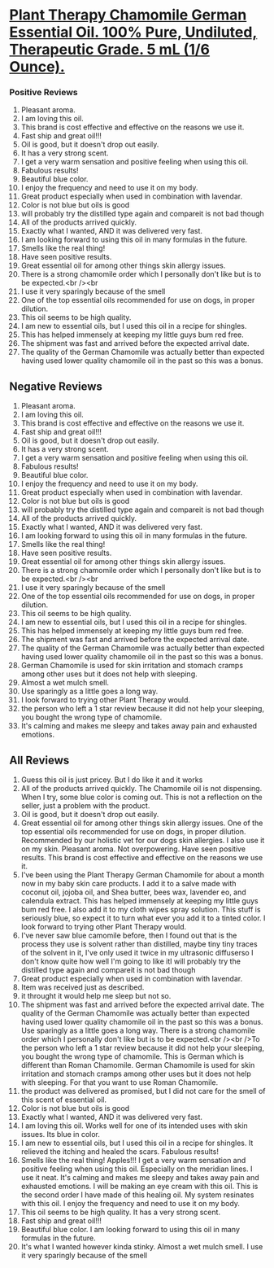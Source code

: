 # [Plant Therapy Chamomile German Essential Oil. 100% Pure, Undiluted, Therapeutic Grade. 5 mL (1/6 Ounce).](https://products.checkmycream.com/products/Plant-Therapy-Chamomile-German-Essential-Oil.-100percent-Pure-Undiluted-Therapeutic-Grade.-5-mL-(16-Ounce)..html)

### Positive Reviews

<ol>
      <li>Pleasant aroma.</li>
      <li>I am loving this oil.</li>
      <li>This brand is cost effective and effective on the reasons we use it.</li>
      <li>Fast ship and great oil!!!</li>
      <li>Oil is good, but it doesn&#x27;t drop out easily.</li>
      <li>It has a very strong scent.</li>
      <li>I get a very warm sensation  and positive feeling when using this oil.</li>
      <li>Fabulous results!</li>
      <li>Beautiful blue color.  </li>
      <li>I enjoy the frequency and need to use it on my body.</li>
      <li>Great product especially when used in combination with lavendar.</li>
      <li>Color is not blue but oils is good</li>
      <li>will probably try the distilled type again and compareit is not bad though</li>
      <li>All of the products arrived quickly.</li>
      <li>Exactly what I wanted, AND it was delivered very fast.</li>
      <li>I am looking forward to using this oil in many formulas in the future.</li>
      <li>Smells like the real thing!</li>
      <li>Have seen positive results.</li>
      <li>Great essential oil for among other things skin allergy issues.</li>
      <li>There is a strong chamomile order which I personally don&#x27;t like but is to be expected.&lt;br /&gt;&lt;br</li>
      <li>I use it very sparingly because of the smell</li>
      <li>One of the top essential oils recommended for use on dogs, in proper dilution.</li>
      <li>This oil seems to be high quality.  </li>
      <li>I am new to essential oils, but I used this oil in a recipe for shingles.</li>
      <li>This has helped immensely at keeping my little guys bum red free.</li>
      <li>The shipment was fast and arrived before the expected arrival date.  </li>
      <li>The quality of the German Chamomile was actually better than expected having used lower quality chamomile oil in the past so this was a bonus.  </li>
</ol>


<h2>Negative Reviews</h2>
<ol>
<li> Pleasant aroma.</li>
<li> I am loving this oil.</li>
<li> This brand is cost effective and effective on the reasons we use it.</li>
<li> Fast ship and great oil!!!</li>
<li> Oil is good, but it doesn&#x27;t drop out easily.</li>
<li> It has a very strong scent.</li>
<li> I get a very warm sensation  and positive feeling when using this oil.</li>
<li> Fabulous results!</li>
<li> Beautiful blue color.  </li>
<li> I enjoy the frequency and need to use it on my body.</li>
<li> Great product especially when used in combination with lavendar.</li>
<li> Color is not blue but oils is good</li>
<li> will probably try the distilled type again and compareit is not bad though</li>
<li> All of the products arrived quickly.</li>
<li> Exactly what I wanted, AND it was delivered very fast.</li>
<li> I am looking forward to using this oil in many formulas in the future.</li>
<li> Smells like the real thing!</li>
<li> Have seen positive results.</li>
<li> Great essential oil for among other things skin allergy issues.</li>
<li> There is a strong chamomile order which I personally don&#x27;t like but is to be expected.&lt;br /&gt;&lt;br</li>
<li> I use it very sparingly because of the smell</li>
<li> One of the top essential oils recommended for use on dogs, in proper dilution.</li>
<li> This oil seems to be high quality.  </li>
<li> I am new to essential oils, but I used this oil in a recipe for shingles.</li>
<li> This has helped immensely at keeping my little guys bum red free.</li>
<li> The shipment was fast and arrived before the expected arrival date.  </li>
<li> The quality of the German Chamomile was actually better than expected having used lower quality chamomile oil in the past so this was a bonus.  </li>
<li> German Chamomile is used for skin irritation and stomach cramps among other uses but it does not help with sleeping.  </li>
<li> Almost a wet mulch smell.</li>
<li> Use sparingly as a little goes a long way.  </li>
<li> I look forward to trying other Plant Therapy would.</li>
<li> the person who left a 1 star review because it did not help your sleeping, you bought the wrong type of chamomile.  </li>
<li> It&#x27;s calming and makes me sleepy and takes away pain and exhausted emotions.  </li>
</ol>

<h2>All Reviews</h2>

<ol>
    <li> Guess this oil is just pricey. But I do like it and it works</li>
    <li> All of the products arrived quickly. The Chamomile oil is not dispensing. When I try, some blue color is coming out. This is not a reflection on the seller, just a problem with the product.</li>
    <li> Oil is good, but it doesn&#x27;t drop out easily.</li>
    <li> Great essential oil for among other things skin allergy issues. One of the top essential oils recommended for use on dogs, in proper dilution. Recommended by our holistic vet for our dogs skin allergies. I also use it on my skin. Pleasant aroma. Not overpowering. Have seen positive results. This brand is cost effective and effective on the reasons we use it.</li>
    <li> I&#x27;ve been using the Plant Therapy German Chamomile for about a month now in my baby skin care products. I add it to a salve made with coconut oil, jojoba oil, and Shea butter, bees wax, lavender eo, and calendula extract. This has helped immensely at keeping my little guys bum red free. I also add it to my cloth wipes spray solution. This stuff is seriously blue, so expect it to turn what ever you add it to a tinted color. I look forward to trying other Plant Therapy would.</li>
    <li> I&#x27;ve never saw blue camomile before, then I found out that is the process they use is solvent rather than distilled, maybe tiny tiny traces of the solvent in it, I&#x27;ve only used it twice in my ultrasonic diffuserso I don&#x27;t know quite how well I&#x27;m going to like itI will probably try the distilled type again and compareit is not bad though</li>
    <li> Great product especially when used in combination with lavendar.</li>
    <li> Item was received just as described.</li>
    <li> it throught it would help me sleep but not so.</li>
    <li> The shipment was fast and arrived before the expected arrival date.  The quality of the German Chamomile was actually better than expected having used lower quality chamomile oil in the past so this was a bonus.  Use sparingly as a little goes a long way.  There is a strong chamomile order which I personally don&#x27;t like but is to be expected.&lt;br /&gt;&lt;br /&gt;To the person who left a 1 star review because it did not help your sleeping, you bought the wrong type of chamomile.  This is German which is different than Roman Chamomile.  German Chamomile is used for skin irritation and stomach cramps among other uses but it does not help with sleeping.  For that you want to use Roman Chamomile.</li>
    <li> the product was delivered as promised, but I did not care for the smell of this scent of essential oil.</li>
    <li> Color is not blue but oils is good</li>
    <li> Exactly what I wanted, AND it was delivered very fast.</li>
    <li> I am loving this oil. Works well for one of its intended uses with skin issues. Its blue in color.</li>
    <li> I am new to essential oils, but I used this oil in a recipe for shingles. It relieved the itching and healed the scars. Fabulous results!</li>
    <li> Smells like the real thing! Apples!!! I get a very warm sensation  and positive feeling when using this oil. Especially on  the meridian lines.  I use it neat. It&#x27;s calming and makes me sleepy and takes away pain and exhausted emotions.  I will be making an eye cream with this oil.  This is the second order I have made of this healing oil. My system resinates with this oil. I enjoy the frequency and need to use it on my body.</li>
    <li> This oil seems to be high quality.  It has a very strong scent.</li>
    <li> Fast ship and great oil!!!</li>
    <li> Beautiful blue color.  I am looking forward to using this oil in many formulas in the future.</li>
    <li> It&#x27;s what I wanted however kinda stinky. Almost a wet mulch smell. I use it very sparingly because of the smell</li>
</ol>




